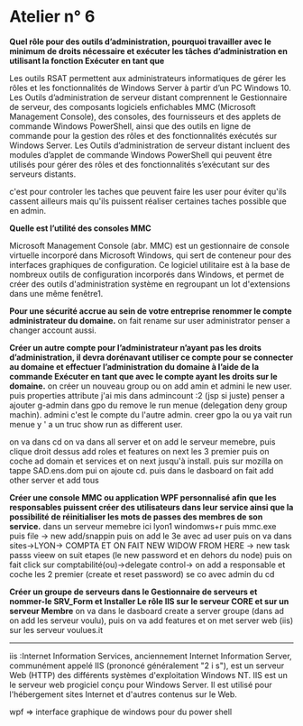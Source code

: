 # Atelier n° 6

**Quel rôle pour des outils d’administration, pourquoi travailler avec le minimum de droits nécessaire et exécuter les tâches d’administration en utilisant la fonction Exécuter
en tant que**

Les outils RSAT permettent aux administrateurs informatiques de gérer les rôles et les fonctionnalités de Windows Server à partir d’un PC Windows 10.
Les Outils d’administration de serveur distant comprennent le Gestionnaire de serveur, des composants logiciels enfichables MMC (Microsoft Management Console), des consoles, 
des fournisseurs et des applets de commande Windows PowerShell, ainsi que des outils en ligne de commande pour la gestion des rôles et des fonctionnalités exécutés sur
Windows Server.
Les Outils d’administration de serveur distant incluent des modules d’applet de commande Windows PowerShell qui peuvent être utilisés pour gérer des rôles et des fonctionnalités 
s’exécutant sur des serveurs distants.

c'est pour controler les taches que peuvent faire les user pour éviter qu'ils cassent ailleurs mais qu'ils puissent réaliser certaines taches possible que en admin.


**Quelle est l’utilité des consoles MMC**

Microsoft Management Console (abr. MMC) est un gestionnaire de console virtuelle incorporé dans Microsoft Windows, qui sert de conteneur pour des interfaces graphiques 
de configuration. Ce logiciel utilitaire est à la base de nombreux outils de configuration incorporés dans Windows, et permet de créer des outils d'administration système 
en regroupant un lot d'extensions dans une même fenêtre1.

**Pour une sécurité accrue au sein de votre entreprise renommer le compte administrateur du domaine.**
on fait rename sur user administrator penser a changer account aussi.

**Créer un autre compte pour l’administrateur n’ayant pas les droits d’administration, il devra dorénavant utiliser ce compte pour se connecter au domaine et effectuer l’administration du domaine à l’aide de la commande  Exécuter en tant que avec le compte ayant les droits sur le domaine.**
on créer un nouveau group ou on add amin et admini le new user. puis properties attribute j'ai mis dans admincount :2 (jsp si juste)
penser a ajouter g-admin dans gpo du remove le run menue (delegation deny group machin).
admini c'est le compte du l'autre admin. creer gpo la ou ya vait run menue y ' a un truc show run as different user.

on va dans cd on va dans all server et on add le serveur memebre, puis clique droit dessus add roles et features on next les 3 premier puis on coche ad domain et services et on next jusqu'à install. puis sur mozilla on tappe SAD.ens.dom pui on ajoute cd. puis dans le dasboard on fait add other server et add tous

**Créer une console MMC ou application WPF  personnalisé afin que les responsables puissent créer des utilisateurs dans leur service ainsi que la possibilité de réinitialiser les mots de passes des membres de son service.**
dans un serveur memebre ici lyon1
windomws+r puis mmc.exe puis file -> new add/snappin puis on add le 3e avec ad user puis on va dans sites->LYON-> COMPTA ET ON FAIT NEW WIDOW FROM HERE -> new task passs vieew
on suit etapes (le new password et en dehors du node) puis on fait click sur comptabilité(ou)->delegate control-> on add a responsable et coche les 2 premier (create et reset password)
se co avec admin du cd

**Créer un groupe de serveurs dans le Gestionnaire de serveurs et nommer-le SRV_Form et Installer Le rôle IIS sur le serveur CORE et sur un serveur Membre**
on va dans le dasboard create a server groupe (dans ad on add les serveur voulu), puis on va add features et on met server web (iis) sur les serveur voulues.it


-------

iis :Internet Information Services, anciennement Internet Information Server, communément appelé IIS (prononcé généralement "2 i s"), est un serveur Web (HTTP) des différents systèmes d'exploitation Windows NT.
IIS est un le serveur web progiciel conçu pour Windows Server. Il est utilisé pour l'hébergement sites Internet et d'autres contenus sur le Web.

wpf => interface graphique de windows pour du power shell

